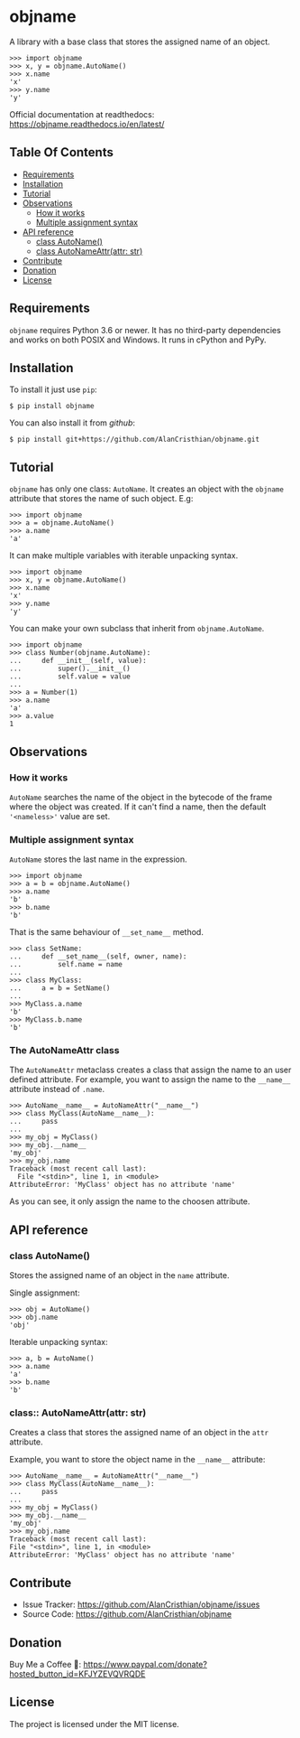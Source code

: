 # objname

A library with a base class that stores the assigned name of an object.

```pycon
>>> import objname
>>> x, y = objname.AutoName()
>>> x.name
'x'
>>> y.name
'y'
```

Official documentation at readthedocs: https://objname.readthedocs.io/en/latest/

## Table Of Contents

- [Requirements](#requirements)
- [Installation](#installation)
- [Tutorial](#tutorial)
- [Observations](#observations)
    - [How it works](#how-it-works)
    - [Multiple assignment syntax](#multiple-assygnment)
- [API reference](#api-refernce)
    - [class AutoName()](#class-auto)
    - [class AutoNameAttr(attr: str)](#class-autonameattr)
- [Contribute](#contribute)
- [Donation](#donation)
- [License](#license)

## Requirements <a name="requirements"></a>

`objname` requires Python 3.6 or newer. It has no third-party dependencies and
works on both POSIX and Windows. It runs in cPython and PyPy.

## Installation <a name="installation"></a>

To install it just use ``pip``:

```shell
$ pip install objname
```

You can also install it from *github*:

```shell
$ pip install git+https://github.com/AlanCristhian/objname.git
```

## Tutorial <a name="tutorial"></a>

`objname` has only one class: `AutoName`. It creates an object with the
`objname` attribute that stores the name of such object. E.g:

```pycon
>>> import objname
>>> a = objname.AutoName()
>>> a.name
'a'
```

It can make multiple variables with iterable unpacking syntax.

```pycon
>>> import objname
>>> x, y = objname.AutoName()
>>> x.name
'x'
>>> y.name
'y'
```

You can make your own subclass that inherit from `objname.AutoName`.

```pycon
>>> import objname
>>> class Number(objname.AutoName):
...     def __init__(self, value):
...         super().__init__()
...         self.value = value
...
>>> a = Number(1)
>>> a.name
'a'
>>> a.value
1
```

## Observations <a name="observations"></a>

### How it works <a name="how-it-works"></a>

`AutoName` searches the name of the object in the bytecode of the frame where
the object was created. If it can't find a name, then the default
`'<nameless>'` value are set.

### Multiple assignment syntax <a name="multiple-assygnment"></a>

`AutoName` stores the last name in the expression.

```pycon
>>> import objname
>>> a = b = objname.AutoName()
>>> a.name
'b'
>>> b.name
'b'
```

That is the same behaviour of `__set_name__` method.

```pycon
>>> class SetName:
...     def __set_name__(self, owner, name):
...         self.name = name
...
>>> class MyClass:
...     a = b = SetName()
...
>>> MyClass.a.name
'b'
>>> MyClass.b.name
'b'
```

### The AutoNameAttr class

The `AutoNameAttr` metaclass creates a class that assign the name to an
user defined attribute. For example, you want to assign the name to the
`__name__` attribute instead of `.name`.

```pycon
>>> AutoName__name__ = AutoNameAttr("__name__")
>>> class MyClass(AutoName__name__):
...     pass
...
>>> my_obj = MyClass()
>>> my_obj.__name__
'my_obj'
>>> my_obj.name
Traceback (most recent call last):
  File "<stdin>", line 1, in <module>
AttributeError: 'MyClass' object has no attribute 'name'
```

As you can see, it only assign the name to the choosen attribute.

## API reference <a name="api-refernce"></a>

### class AutoName() <a name="class-auto"></a>

Stores the assigned name of an object in the `name` attribute.

Single assignment:

```pycon
>>> obj = AutoName()
>>> obj.name
'obj'
```

Iterable unpacking syntax:

```pycon
>>> a, b = AutoName()
>>> a.name
'a'
>>> b.name
'b'
```

### class:: AutoNameAttr(attr: str) <a name="class-autonameattr"></a>

Creates a class that stores the assigned name of an object in the ``attr``
attribute.

Example, you want to store the object name in the ``__name__`` attribute:

```pycon
>>> AutoName__name__ = AutoNameAttr("__name__")
>>> class MyClass(AutoName__name__):
...     pass
...
>>> my_obj = MyClass()
>>> my_obj.__name__
'my_obj'
>>> my_obj.name
Traceback (most recent call last):
File "<stdin>", line 1, in <module>
AttributeError: 'MyClass' object has no attribute 'name'
```

## Contribute <a name="contribute"></a>

- Issue Tracker: https://github.com/AlanCristhian/objname/issues
- Source Code: https://github.com/AlanCristhian/objname

## Donation <a name="donation"></a>

Buy Me a Coffee 🙂: https://www.paypal.com/donate?hosted_button_id=KFJYZEVQVRQDE

## License <a name="license"></a>

The project is licensed under the MIT license.
